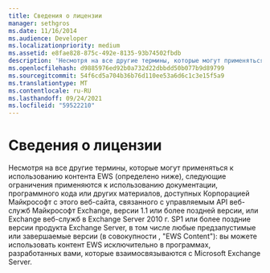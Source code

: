 ```yaml
---
title: Сведения о лицензии
manager: sethgros
ms.date: 11/16/2014
ms.audience: Developer
ms.localizationpriority: medium
ms.assetid: e8fae828-875c-492e-8135-93b74502fbdb
description: 'Несмотря на все другие термины, которые могут применяться к использованию контента EWS (определено ниже), следующие ограничения применяются к использованию документации, программного кода или других материалов, доступных Корпорацией Майкрософт с этого веб-сайта, связанного с управляемым API веб-служб Майкрософт Exchange, версии 1.1 или более поздней версии, или Exchange веб-служб в Exchange Server 2010 г. SP1 или более поздние версии продукта Exchange Server, в том числе любые предзапустимые или завершенные версии (коллективно, контент EWS): вы можете использовать контент EWS исключительно в разработанных вами программах, которые совместно с Microsoft Exchange Server.'
ms.openlocfilehash: d9885976ed92b0a732d22dbbdd50b077b9d89799
ms.sourcegitcommit: 54f6cd5a704b36b76d110ee53a6d6c1c3e15f5a9
ms.translationtype: MT
ms.contentlocale: ru-RU
ms.lasthandoff: 09/24/2021
ms.locfileid: "59522210"
---
```

# <a name="license-information"></a>Сведения о лицензии

Несмотря на все другие термины, которые могут применяться к использованию контента EWS (определено ниже), следующие ограничения применяются к использованию документации, программного кода или других материалов, доступных Корпорацией Майкрософт с этого веб-сайта, связанного с управляемым API веб-служб Майкрософт Exchange, версии 1.1 или более поздней версии, или Exchange веб-служб в Exchange Server 2010 г. SP1 или более поздние версии продукта Exchange Server, в том числе любые предзапустимые или завершаемые версии (в совокупности , "EWS Content"): вы можете использовать контент EWS исключительно в программах, разработанных вами, которые взаимосвязываются с Microsoft Exchange Server.
  

